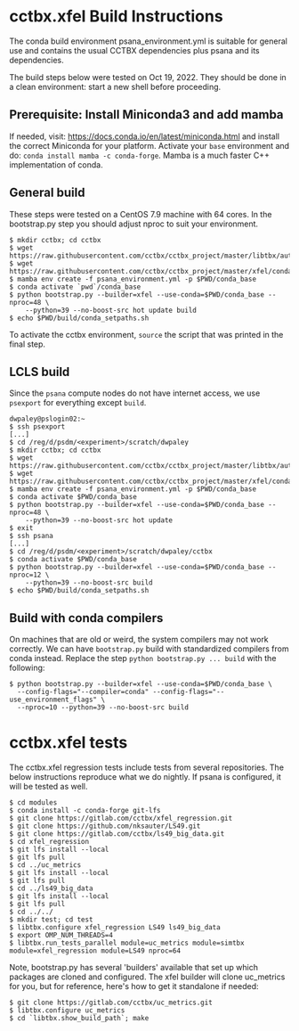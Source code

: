 # cctbx.xfel Build Instructions

The conda build environment psana_environment.yml is suitable
for general use and contains the usual CCTBX dependencies plus psana and its
dependencies.

The build steps below were tested on Oct 19, 2022. They should be done in a clean environment: start
a new shell before proceeding.

## Prerequisite: Install Miniconda3 and add mamba

If needed, visit: https://docs.conda.io/en/latest/miniconda.html and install the correct Miniconda
for your platform. Activate your `base` environment and do: `conda install mamba -c conda-forge`.
Mamba is a much faster C++ implementation of conda.

## General build

These steps were tested on a CentOS 7.9 machine with 64 cores. In the
bootstrap.py step you should adjust nproc to suit your environment.

```
$ mkdir cctbx; cd cctbx
$ wget https://raw.githubusercontent.com/cctbx/cctbx_project/master/libtbx/auto_build/bootstrap.py
$ wget https://raw.githubusercontent.com/cctbx/cctbx_project/master/xfel/conda_envs/psana_environment.yml
$ mamba env create -f psana_environment.yml -p $PWD/conda_base
$ conda activate `pwd`/conda_base
$ python bootstrap.py --builder=xfel --use-conda=$PWD/conda_base --nproc=48 \
    --python=39 --no-boost-src hot update build
$ echo $PWD/build/conda_setpaths.sh
```
To activate the cctbx environment, `source` the script that was printed in the final step.

## LCLS build

Since the `psana` compute nodes do not have internet access, we use `psexport` for everything except `build`.
```
dwpaley@pslogin02:~
$ ssh psexport
[...]
$ cd /reg/d/psdm/<experiment>/scratch/dwpaley
$ mkdir cctbx; cd cctbx
$ wget https://raw.githubusercontent.com/cctbx/cctbx_project/master/libtbx/auto_build/bootstrap.py
$ wget https://raw.githubusercontent.com/cctbx/cctbx_project/master/xfel/conda_envs/psana_environment.yml
$ mamba env create -f psana_environment.yml -p $PWD/conda_base
$ conda activate $PWD/conda_base
$ python bootstrap.py --builder=xfel --use-conda=$PWD/conda_base --nproc=48 \
    --python=39 --no-boost-src hot update
$ exit
$ ssh psana
[...]
$ cd /reg/d/psdm/<experiment>/scratch/dwpaley/cctbx
$ conda activate $PWD/conda_base
$ python bootstrap.py --builder=xfel --use-conda=$PWD/conda_base --nproc=12 \
    --python=39 --no-boost-src build
$ echo $PWD/build/conda_setpaths.sh
```

## Build with conda compilers

On machines that are old or weird, the system compilers may not work correctly. We can have `bootstrap.py` build
with standardized compilers from conda instead. Replace the step `python bootstrap.py ... build` with the following:
```
$ python bootstrap.py --builder=xfel --use-conda=$PWD/conda_base \
  --config-flags="--compiler=conda" --config-flags="--use_environment_flags" \
  --nproc=10 --python=39 --no-boost-src build
```

# cctbx.xfel tests

The cctbx.xfel regression tests include tests from several repositories.  The below instructions reproduce what we do nightly. If psana is configured, it will be tested as well.

```
$ cd modules
$ conda install -c conda-forge git-lfs
$ git clone https://gitlab.com/cctbx/xfel_regression.git
$ git clone https://github.com/nksauter/LS49.git
$ git clone https://gitlab.com/cctbx/ls49_big_data.git
$ cd xfel_regression
$ git lfs install --local
$ git lfs pull
$ cd ../uc_metrics
$ git lfs install --local
$ git lfs pull
$ cd ../ls49_big_data
$ git lfs install --local
$ git lfs pull
$ cd ../../
$ mkdir test; cd test
$ libtbx.configure xfel_regression LS49 ls49_big_data
$ export OMP_NUM_THREADS=4
$ libtbx.run_tests_parallel module=uc_metrics module=simtbx module=xfel_regression module=LS49 nproc=64
```

Note, bootstrap.py has several 'builders' available that set up which packages are cloned and configured.  The xfel builder will clone uc_metrics for you, but for reference, here's how to get it standalone if needed:

```
$ git clone https://gitlab.com/cctbx/uc_metrics.git
$ libtbx.configure uc_metrics
$ cd `libtbx.show_build_path`; make
```

